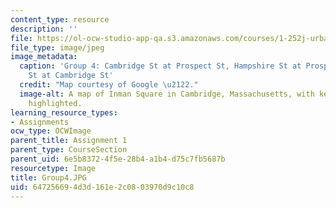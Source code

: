 ```yaml
---
content_type: resource
description: ''
file: https://ol-ocw-studio-app-qa.s3.amazonaws.com/courses/1-252j-urban-transportation-planning-fall-2016/647256694d3d161e2c0803970d9c10c8_Group4.JPG
file_type: image/jpeg
image_metadata:
  caption: 'Group 4: Cambridge St at Prospect St, Hampshire St at Prospect St, Hampshire
    St at Cambridge St'
  credit: "Map courtesy of Google \u2122."
  image-alt: A map of Inman Square in Cambridge, Massachusetts, with key intersections
    highlighted.
learning_resource_types:
- Assignments
ocw_type: OCWImage
parent_title: Assignment 1
parent_type: CourseSection
parent_uid: 6e5b8372-4f5e-28b4-a1b4-d75c7fb5687b
resourcetype: Image
title: Group4.JPG
uid: 64725669-4d3d-161e-2c08-03970d9c10c8
---
```

